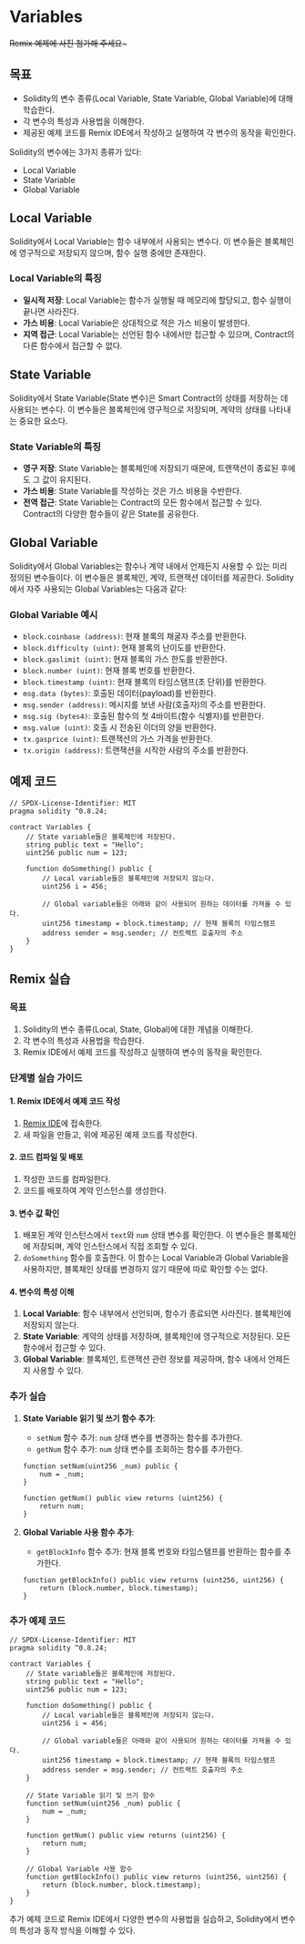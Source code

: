 # Variables
~~Remix 예제에 사진 첨가해 주세요~~~
## 목표
- Solidity의 변수 종류(Local Variable, State Variable, Global Variable)에 대해 학습한다.
- 각 변수의 특성과 사용법을 이해한다.
- 제공된 예제 코드를 Remix IDE에서 작성하고 실행하여 각 변수의 동작을 확인한다.

Solidity의 변수에는 3가지 종류가 있다:
- Local Variable
- State Variable
- Global Variable

## Local Variable 
Solidity에서 Local Variable는 함수 내부에서 사용되는 변수다. 이 변수들은 블록체인에 영구적으로 저장되지 않으며, 함수 실행 중에만 존재한다.

### Local Variable의 특징
- **일시적 저장**: Local Variable는 함수가 실행될 때 메모리에 할당되고, 함수 실행이 끝나면 사라진다.
- **가스 비용**: Local Variable은 상대적으로 적은 가스 비용이 발생한다.
- **지역 접근**: Local Variable는 선언된 함수 내에서만 접근할 수 있으며, Contract의 다른 함수에서 접근할 수 없다.

## State Variable 
Solidity에서 State Variable(State 변수)은 Smart Contract의 상태를 저장하는 데 사용되는 변수다. 이 변수들은 블록체인에 영구적으로 저장되며, 계약의 상태를 나타내는 중요한 요소다.

### State Variable의 특징
- **영구 저장**: State Variable는 블록체인에 저장되기 때문에, 트랜잭션이 종료된 후에도 그 값이 유지된다.
- **가스 비용**: State Variable를 작성하는 것은 가스 비용을 수반한다.
- **전역 접근**: State Variable는 Contract의 모든 함수에서 접근할 수 있다. Contract의 다양한 함수들이 같은 State를 공유한다.

## Global Variable  
Solidity에서 Global Variables는 함수나 계약 내에서 언제든지 사용할 수 있는 미리 정의된 변수들이다. 이 변수들은 블록체인, 계약, 트랜잭션 데이터를 제공한다. Solidity에서 자주 사용되는 Global Variables는 다음과 같다:

### Global Variable 예시 
- `block.coinbase (address)`: 현재 블록의 채굴자 주소를 반환한다.
- `block.difficulty (uint)`: 현재 블록의 난이도를 반환한다.
- `block.gaslimit (uint)`: 현재 블록의 가스 한도를 반환한다.
- `block.number (uint)`: 현재 블록 번호를 반환한다.
- `block.timestamp (uint)`: 현재 블록의 타임스탬프(초 단위)를 반환한다.
- `msg.data (bytes)`: 호출된 데이터(payload)를 반환한다.
- `msg.sender (address)`: 메시지를 보낸 사람(호출자)의 주소를 반환한다.
- `msg.sig (bytes4)`: 호출된 함수의 첫 4바이트(함수 식별자)를 반환한다.
- `msg.value (uint)`: 호출 시 전송된 이더의 양을 반환한다.
- `tx.gasprice (uint)`: 트랜잭션의 가스 가격을 반환한다.
- `tx.origin (address)`: 트랜잭션을 시작한 사람의 주소를 반환한다.

## 예제 코드

```solidity
// SPDX-License-Identifier: MIT
pragma solidity ^0.8.24;

contract Variables {
    // State variable들은 블록체인에 저장된다.
    string public text = "Hello";
    uint256 public num = 123;

    function doSomething() public {
        // Local variable들은 블록체인에 저장되지 않는다.
        uint256 i = 456;

        // Global variable들은 아래와 같이 사용되어 원하는 데이터를 가져올 수 있다.
        uint256 timestamp = block.timestamp; // 현재 블록의 타임스탬프
        address sender = msg.sender; // 컨트랙트 호출자의 주소
    }
}
```

## Remix 실습

### 목표

1. Solidity의 변수 종류(Local, State, Global)에 대한 개념을 이해한다.
2. 각 변수의 특성과 사용법을 학습한다.
3. Remix IDE에서 예제 코드를 작성하고 실행하여 변수의 동작을 확인한다.

### 단계별 실습 가이드

#### 1. Remix IDE에서 예제 코드 작성

1. [Remix IDE](https://remix.ethereum.org/)에 접속한다.
2. 새 파일을 만들고, 위에 제공된 예제 코드를 작성한다.

#### 2. 코드 컴파일 및 배포

1. 작성한 코드를 컴파일한다.
2. 코드를 배포하여 계약 인스턴스를 생성한다.

#### 3. 변수 값 확인

1. 배포된 계약 인스턴스에서 `text`와 `num` 상태 변수를 확인한다. 이 변수들은 블록체인에 저장되며, 계약 인스턴스에서 직접 조회할 수 있다.
2. `doSomething` 함수를 호출한다. 이 함수는 Local Variable과 Global Variable을 사용하지만, 블록체인 상태를 변경하지 않기 때문에 따로 확인할 수는 없다.

#### 4. 변수의 특성 이해

1. **Local Variable**: 함수 내부에서 선언되며, 함수가 종료되면 사라진다. 블록체인에 저장되지 않는다.
2. **State Variable**: 계약의 상태를 저장하며, 블록체인에 영구적으로 저장된다. 모든 함수에서 접근할 수 있다.
3. **Global Variable**: 블록체인, 트랜잭션 관련 정보를 제공하며, 함수 내에서 언제든지 사용할 수 있다.

### 추가 실습

1. **State Variable 읽기 및 쓰기 함수 추가**:
    - `setNum` 함수 추가: `num` 상태 변수를 변경하는 함수를 추가한다.
    - `getNum` 함수 추가: `num` 상태 변수를 조회하는 함수를 추가한다.

    ```solidity
    function setNum(uint256 _num) public {
        num = _num;
    }

    function getNum() public view returns (uint256) {
        return num;
    }
    ```

2. **Global Variable 사용 함수 추가**:
    - `getBlockInfo` 함수 추가: 현재 블록 번호와 타임스탬프를 반환하는 함수를 추가한다.

    ```solidity
    function getBlockInfo() public view returns (uint256, uint256) {
        return (block.number, block.timestamp);
    }
    ```

### 추가 예제 코드

```solidity
// SPDX-License-Identifier: MIT
pragma solidity ^0.8.24;

contract Variables {
    // State variable들은 블록체인에 저장된다.
    string public text = "Hello";
    uint256 public num = 123;

    function doSomething() public {
        // Local variable들은 블록체인에 저장되지 않는다.
        uint256 i = 456;

        // Global variable들은 아래와 같이 사용되어 원하는 데이터를 가져올 수 있다.
        uint256 timestamp = block.timestamp; // 현재 블록의 타임스탬프
        address sender = msg.sender; // 컨트랙트 호출자의 주소
    }

    // State Variable 읽기 및 쓰기 함수
    function setNum(uint256 _num) public {
        num = _num;
    }

    function getNum() public view returns (uint256) {
        return num;
    }

    // Global Variable 사용 함수
    function getBlockInfo() public view returns (uint256, uint256) {
        return (block.number, block.timestamp);
    }
}
```

추가 예제 코드로 Remix IDE에서 다양한 변수의 사용법을 실습하고, Solidity에서 변수의 특성과 동작 방식을 이해할 수 있다.
